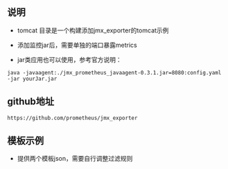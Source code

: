 ## 说明

- tomcat 目录是一个构建添加jmx_exporter的tomcat示例
- 添加监控jar后，需要单独的端口暴露metrics

- jar类应用也可以使用，参考官方说明：

```
java -javaagent:./jmx_prometheus_javaagent-0.3.1.jar=8080:config.yaml -jar yourJar.jar
```


## github地址

`https://github.com/prometheus/jmx_exporter`


## 模板示例

- 提供两个模板json，需要自行调整过滤规则
